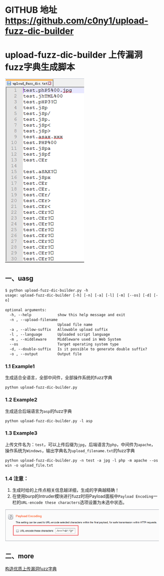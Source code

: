 # GITHUB 地址 https://github.com/c0ny1/upload-fuzz-dic-builder

# upload-fuzz-dic-builder 上传漏洞fuzz字典生成脚本

![生成的字典](doc/upload_fuzz_dic.png)

## 一、uasg

```
$ python upload-fuzz-dic-builder.py -h
usage: upload-fuzz-dic-builder [-h] [-n] [-a] [-l] [-m] [--os] [-d] [-o]

optional arguments:
  -h, --help            show this help message and exit
  -n , --upload-filename
                        Upload file name
  -a , --allow-suffix   Allowable upload suffix
  -l , --language       Uploaded script language
  -m , --middleware     Middleware used in Web System
  --os                  Target operating system type
  -d, --double-suffix   Is it possible to generate double suffix?
  -o , --output         Output file
```

### 1.1 Example1
生成适合全语言，全部中间件，全部操作系统的fuzz字典

```
python upload-fuzz-dic-builder.py
```

### 1.2 Example2
生成适合后端语言为`asp`的fuzz字典

```
python upload-fuzz-dic-builder.py -l asp
```

### 1.3 Example3
上传文件名为：`test`，可以上传后缀为`jpg`，后端语言为`php`，中间件为`apache`，操作系统为`Windows`，输出字典名为`upload_filename.txt`的fuzz字典

```
python upload-fuzz-dic-builder.py -n test -a jpg -l php -m apache --os win -o upload_file.txt
```


### 1.4 注意：

1. 生成时给的上传点相关信息越详细，生成的字典越精确！
2. 在使用burp的Intruder模块进行fuzz时将Payload面板中`Payload Encoding`一栏的`URL-encode these characters`选项设置为未选中状态。

![burp intruder模块设置](doc/burp_intruder_setting.png)

## 二、more

[构造优质上传漏洞fuzz字典](http://gv7.me/articles/2018/make-upload-vul-fuzz-dic/)
